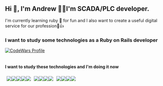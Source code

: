 ## Hi 👋, I'm Andrew 🧗‍♂️I'm SCADA/PLC developer.
 
 I'm currently learning ruby 🔴 for fun and I also want to create a useful digital service for our profession🙂👍

<article>
    <section>
        <h3>I want to study some technologies as a Ruby on Rails developer</h3>
        <a href="https://www.codewars.com/users/yurjo7">
            <img title="CodeWars Profile"
                 src="https://www.codewars.com/users/yurjo7/badges/small"/>
        </a>
        </a>
    </section>
    <br>
    <section>
        <h4>I want to study these technologies and I'm doing it now</h4>
       <div style="display: flex; flex-wrap: wrap;">
    <div style="display: flex; margin: 5px;">
        <a href="https://ruby-doc.org/3.3.5/">
            <img src="https://img.shields.io/badge/ruby-%23CC342D.svg?style=for-the-badge&logo=ruby&logoColor=white" />
        </a>
        <a href="https://guides.rubyonrails.org/">
            <img src="https://img.shields.io/badge/rails-%23CC0000.svg?style=for-the-badge&logo=rubyonrails&logoColor=white" />
        </a>
        <a href="https://www.postgresql.org/docs/">
            <img src="https://img.shields.io/badge/PostgreSQL-336791?style=for-the-badge&logo=postgresql&logoColor=white" />
        </a>
        <a href="https://developer.mozilla.org/en-US/docs/Web/HTML">
            <img src="https://img.shields.io/badge/HTML5-E34F26?style=for-the-badge&logo=html5&logoColor=white" />
        </a>
        <a href="https://redis.io/docs/latest/">
            <img src="https://img.shields.io/badge/redis-%23DD0031.svg?style=for-the-badge&logo=redis&logoColor=white"/>
        </a>
    </div>
    <div style="display: flex; margin: 5px;">
        <a href="https://developer.mozilla.org/en-US/docs/Web/CSS">
            <img src="https://img.shields.io/badge/CSS3-1572B6?style=for-the-badge&logo=css3&logoColor=white" />
        </a>
        <a href="https://developer.mozilla.org/en-US/docs/Web/JavaScript">
            <img src="https://img.shields.io/badge/JavaScript-F7DF1E?style=for-the-badge&logo=javascript&logoColor=black" />
        </a>
        <a href="https://cloud.yandex.com/en-ru/docs/">
            <img src="https://img.shields.io/badge/Yandex.Cloud-FC3F1D?&style=for-the-badge&logoColor=white&logo=yandex"/>
        </a>
        <a href="https://www.gnu.org/software/bash/manual/bash.html">
            <img src="https://img.shields.io/badge/shell_script-%23121011.svg?style=for-the-badge&logo=gnu-bash&logoColor=white"/>
        </a>
    </div>
    <div style="display: flex; margin: 5px;">
        <a href="https://kubernetes.io/docs/home/">
            <img src="https://img.shields.io/badge/kubernetes-%23326ce5.svg?style=for-the-badge&logo=kubernetes&logoColor=white"/>
        </a>
        <a href="https://stimulus.hotwired.dev/">
            <img src="https://img.shields.io/badge/Stimulus-%23EAB8C9.svg?style=for-the-badge&logo=stimulus&logoColor=black" />
        </a>
        <a href="https://docs.docker.com/">
            <img src="https://img.shields.io/badge/docker-%230db7ed.svg?style=for-the-badge&logo=docker&logoColor=white"/>
        </a>
        <a href="https://hotwired.dev/">
            <img src="https://img.shields.io/badge/Hotwire-%23EAB8C9.svg?style=for-the-badge&logo=hotwire&logoColor=black"/>
        </a>
    </div>
</div>

